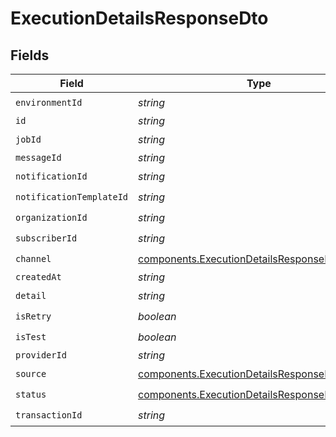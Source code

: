 # ExecutionDetailsResponseDto


## Fields

| Field                                                                                                          | Type                                                                                                           | Required                                                                                                       | Description                                                                                                    |
| -------------------------------------------------------------------------------------------------------------- | -------------------------------------------------------------------------------------------------------------- | -------------------------------------------------------------------------------------------------------------- | -------------------------------------------------------------------------------------------------------------- |
| `environmentId`                                                                                                | *string*                                                                                                       | :heavy_check_mark:                                                                                             | N/A                                                                                                            |
| `id`                                                                                                           | *string*                                                                                                       | :heavy_minus_sign:                                                                                             | N/A                                                                                                            |
| `jobId`                                                                                                        | *string*                                                                                                       | :heavy_check_mark:                                                                                             | N/A                                                                                                            |
| `messageId`                                                                                                    | *string*                                                                                                       | :heavy_minus_sign:                                                                                             | N/A                                                                                                            |
| `notificationId`                                                                                               | *string*                                                                                                       | :heavy_check_mark:                                                                                             | N/A                                                                                                            |
| `notificationTemplateId`                                                                                       | *string*                                                                                                       | :heavy_check_mark:                                                                                             | N/A                                                                                                            |
| `organizationId`                                                                                               | *string*                                                                                                       | :heavy_check_mark:                                                                                             | N/A                                                                                                            |
| `subscriberId`                                                                                                 | *string*                                                                                                       | :heavy_check_mark:                                                                                             | N/A                                                                                                            |
| `channel`                                                                                                      | [components.ExecutionDetailsResponseDtoChannel](../../models/components/executiondetailsresponsedtochannel.md) | :heavy_check_mark:                                                                                             | N/A                                                                                                            |
| `createdAt`                                                                                                    | *string*                                                                                                       | :heavy_minus_sign:                                                                                             | N/A                                                                                                            |
| `detail`                                                                                                       | *string*                                                                                                       | :heavy_check_mark:                                                                                             | N/A                                                                                                            |
| `isRetry`                                                                                                      | *boolean*                                                                                                      | :heavy_check_mark:                                                                                             | N/A                                                                                                            |
| `isTest`                                                                                                       | *boolean*                                                                                                      | :heavy_check_mark:                                                                                             | N/A                                                                                                            |
| `providerId`                                                                                                   | *string*                                                                                                       | :heavy_minus_sign:                                                                                             | N/A                                                                                                            |
| `source`                                                                                                       | [components.ExecutionDetailsResponseDtoSource](../../models/components/executiondetailsresponsedtosource.md)   | :heavy_check_mark:                                                                                             | N/A                                                                                                            |
| `status`                                                                                                       | [components.ExecutionDetailsResponseDtoStatus](../../models/components/executiondetailsresponsedtostatus.md)   | :heavy_check_mark:                                                                                             | N/A                                                                                                            |
| `transactionId`                                                                                                | *string*                                                                                                       | :heavy_check_mark:                                                                                             | N/A                                                                                                            |